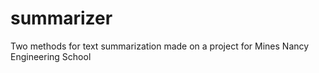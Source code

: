 # summarizer
Two methods for text summarization made on a project for Mines Nancy Engineering School 
